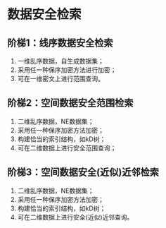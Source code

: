 # 数据安全检索

## 阶梯1：线序数据安全检索
1. 一维乱序数据，自生成数据集；
2. 采用任一种保序加密方法进行加密；
3. 可在一维密文上进行范围查询。

## 阶梯2：空间数据安全范围检索
1. 二维乱序数据，NE数据集；
2. 采用任一种保序加密方法加密；
3. 构建恰当的索引结构，如kD树；
4. 可在二维数据上进行安全范围查询；

## 阶梯3：空间数据安全(近似)近邻检索
1. 二维乱序数据，NE数据集；
2. 采用任一种保序加密方法加密；
3. 构建恰当的索引结构，如kD树；
4. 可在二维数据上进行安全(近似)近邻查询。